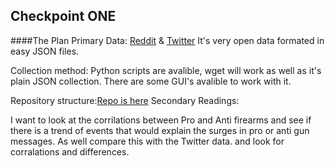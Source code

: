 Checkpoint ONE
--------------

####The Plan
Primary Data: [Reddit](www.reddit.com) & [Twitter](www.twitter.com)
    It's very open data formated in easy JSON files.


Collection method: Python scripts are avalible, wget will work as well as it's plain JSON collection. There are some GUI's avalible to work with it. 

Repository structure:[Repo is here](https://github.com/Ottawagunner/RedditData) 
Secondary Readings: 

I want to look at the corrilations between Pro and Anti firearms and see if there is a trend of events that would explain the surges in pro or anti gun messages. As well compare this with the Twitter data. and look for corralations and differences.  


